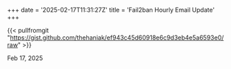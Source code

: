 +++
date = '2025-02-17T11:31:27Z'
title = 'Fail2ban Hourly Email Update'
+++

{{< pullfromgit "https://gist.github.com/thehaniak/ef943c45d60918e6c9d3eb4e5a6593e0/raw" >}}

<div class="date-footer">
    Feb 17, 2025
</div>

